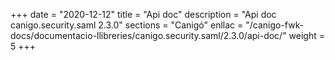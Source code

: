 +++
date        = "2020-12-12"
title       = "Api doc"
description = "Api doc canigo.security.saml 2.3.0"
sections    = "Canigó"
enllac		= "/canigo-fwk-docs/documentacio-llibreries/canigo.security.saml/2.3.0/api-doc/"
weight		= 5
+++
